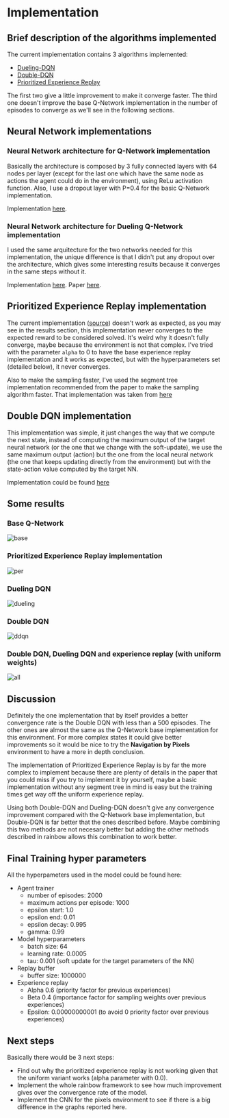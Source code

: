 # Implementation

## Brief description of the algorithms implemented

The current implementation contains 3 algorithms implemented:

* [Dueling-DQN](https://arxiv.org/abs/1511.06581)
* [Double-DQN](https://arxiv.org/abs/1509.06461)
* [Prioritized Experience Replay](https://arxiv.org/abs/1511.05952)

The first two give a little improvement to make it converge faster. The third one doesn't improve the 
base Q-Network implementation in the number of episodes to converge as we'll see in the following sections.

## Neural Network implementations

### Neural Network architecture for Q-Network implementation

Basically the architecture is composed by 3 fully connected layers with 64 nodes per layer (except 
for the last one which have the same node as actions the agent could do in the environment), using 
ReLu activation function. Also, I use a dropout layer with P=0.4 for the basic Q-Network implementation.

Implementation [here](./src/models/qnetwork.py).

### Neural Network architecture for Dueling Q-Network implementation

I used the same arquitecture for the two networks needed for this implementation, the unique difference 
is that I didn't put any dropout over the architecture, which gives some interesting results because 
it converges in the same steps without it.

Implementation [here](./src/models/dueling_qnetwork.py).
Paper [here](https://arxiv.org/abs/1511.06581).

## Prioritized Experience Replay implementation

The current implementation ([source](./src/replay/prioritized_replay.py)) doesn't work as expected,
as you may see in the results section, this implementation never converges to the expected reward to
be considered solved. It's weird why it doesn't fully converge, maybe because the environment is not that
complex. I've tried with the parameter `alpha` to 0 to have the base experience replay implementation 
and it works as expected, but with the hyperparameters set (detailed below), it never converges.

Also to make the sampling faster, I've used the segment tree implementation recommended from the paper
to make the sampling algorithm faster. That implementation was taken from [here](https://github.com/openai/baselines/blob/master/baselines/common/segment_tree.py) 

## Double DQN implementation

This implementation was simple, it just changes the way that we compute the next state, instead of computing
the maximum output of the target neural network (or the one that we change with the soft-update), we use the same
maximum output (action) but the one from the local neural network (the one that keeps updating directly from the 
environment) but with the state-action value computed by the target NN.

Implementation could be found [here](./src/agents/dqn_agent.py#L146)

## Some results

### Base Q-Network

![base](./img/base.png)

### Prioritized Experience Replay implementation

![per](./img/per.png)

### Dueling DQN

![dueling](./img/dueling.png)

### Double DQN

![ddqn](./img/ddqn.png)

### Double DQN, Dueling DQN and experience replay (with uniform weights)

![all](./img/all.png)

## Discussion

Definitely the one implementation that by itself provides a better convergence rate is the Double DQN with less than
a 500 episodes. The other ones are almost the same as the Q-Network base implementation for this environment. For more
complex states it could give better improvements so it would be nice to try the **Navigation by Pixels** environment
to have a more in depth conclusion.

The implementation of Prioritized Experience Replay is by far the more complex to implement because there are plenty of
details in the paper that you could miss if you try to implement it by yourself, maybe a basic implementation without any
segment tree in mind is easy but the training times get way off the uniform experience replay.

Using both Double-DQN and Dueling-DQN doesn't give any convergence improvement compared with the Q-Network base implementation,
but Double-DQN is far better that the ones described before. Maybe combining this two methods are not necesary better but adding 
the other methods described in rainbow allows this combination to work better.

## Final Training hyper parameters

All the hyperpameters used in the model could be found here:

* Agent trainer
    * number of episodes: 2000
    * maximum actions per episode: 1000
    * epsilon start: 1.0
    * epsilon end: 0.01 
    * epsilon decay: 0.995
    * gamma: 0.99
* Model hyperparameters
    * batch size: 64
    * learning rate: 0.0005
    * tau: 0.001 (soft update for the target parameters of the NN)
* Replay buffer
    * buffer size: 1000000
* Experience replay
    * Alpha 0.6 (priority factor for previous experiences)
    * Beta 0.4 (importance factor for sampling weights over previous experiences)
    * Epsilon: 0.00000000001 (to avoid 0 priority factor over previous experiences)

## Next steps

Basically there would be 3 next steps:

* Find out why the prioritized experience replay is not working given that the uniform variant works (alpha parameter with 0.0).
* Implement the whole rainbow framework to see how much improvement gives over the convergence rate of the model.
* Implement the CNN for the pixels environment to see if there is a big difference in the graphs reported here.
